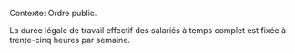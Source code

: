 Contexte: Ordre public.

La durée légale de travail effectif des salariés à temps complet est fixée à trente-cinq heures par semaine.